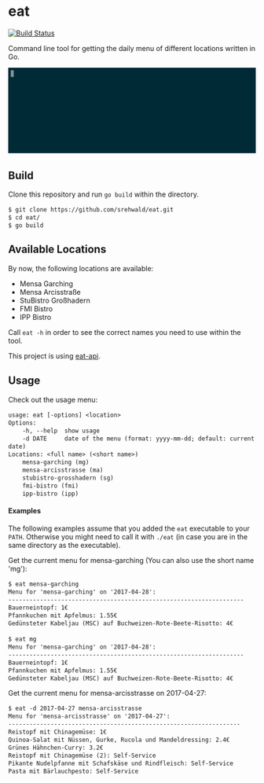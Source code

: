 # eat

[![Build Status](https://travis-ci.org/srehwald/eat.svg?branch=master)](https://travis-ci.org/srehwald/eat)

Command line tool for getting the daily menu of different locations written in Go.

<img src="eat.gif" width="600">

## Build
Clone this repository and run `go build` within the directory. 
```
$ git clone https://github.com/srehwald/eat.git
$ cd eat/
$ go build
```

## Available Locations
By now, the following locations are available:
- Mensa Garching
- Mensa Arcisstraße
- StuBistro Großhadern
- FMI Bistro
- IPP Bistro

Call `eat -h` in order to see the correct names you need to use within the tool.

This project is using [eat-api](https://github.com/srehwald/eat-api).

## Usage

Check out the usage menu:
```
usage: eat [-options] <location>
Options:
    -h, --help  show usage
    -d DATE     date of the menu (format: yyyy-mm-dd; default: current date)
Locations: <full name> (<short name>)
    mensa-garching (mg)
    mensa-arcisstrasse (ma)
    stubistro-grosshadern (sg)
    fmi-bistro (fmi)
    ipp-bistro (ipp)

```

#### Examples
The following examples assume that you added the `eat` executable to your `PATH`. Otherwise you might need to call it with `./eat` (in case you are in the same directory as the executable).

Get the current menu for mensa-garching (You can also use the short name 'mg'):
```
$ eat mensa-garching
Menu for 'mensa-garching' on '2017-04-28':
-------------------------------------------------------------------
Bauerneintopf: 1€
Pfannkuchen mit Apfelmus: 1.55€
Gedünsteter Kabeljau (MSC) auf Buchweizen-Rote-Beete-Risotto: 4€

$ eat mg
Menu for 'mensa-garching' on '2017-04-28':
-------------------------------------------------------------------
Bauerneintopf: 1€
Pfannkuchen mit Apfelmus: 1.55€
Gedünsteter Kabeljau (MSC) auf Buchweizen-Rote-Beete-Risotto: 4€

```

Get the current menu for mensa-arcisstrasse on 2017-04-27:
```
$ eat -d 2017-04-27 mensa-arcisstrasse
Menu for 'mensa-arcisstrasse' on '2017-04-27':
------------------------------------------------------------------
Reistopf mit Chinagemüse: 1€
Quinoa-Salat mit Nüssen, Gurke, Rucola und Mandeldressing: 2.4€
Grünes Hähnchen-Curry: 3.2€
Reistopf mit Chinagemüse (2): Self-Service
Pikante Nudelpfanne mit Schafskäse und Rindfleisch: Self-Service
Pasta mit Bärlauchpesto: Self-Service

```